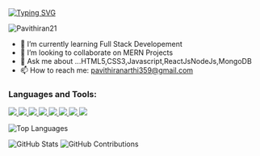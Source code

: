 <a href="https://git.io/typing-svg">
  <img src="https://readme-typing-svg.herokuapp.com?font=Fira+Code&weight=800&size=40&duration=3000&pause=1000&color=FF5733&center=true&vCenter=true&width=1200&height=125&lines=Hi+%F0%9F%91%8B%2C+I'm+Pavithiran;Full+Stack+Developer" alt="Typing SVG" />
</a>

<p align="left"> <img src="https://komarev.com/ghpvc/?username=Pavithiran21&label=Profile%20views&color=0e75b6&style=flat" alt="Pavithiran21" /> </p>



- 🌱 I’m currently learning Full Stack Developement
- 👯 I’m looking to collaborate on MERN Projects
- 💬 Ask me about ...HTML5,CSS3,Javascript,ReactJsNodeJs,MongoDB
- 📫 How to reach me: pavithiranarthi359@gmail.com

<h3 align="left">Languages and Tools:</h3>
<p align="left">  
<a href="https://react.dev/">
 <img  src="https://readme-components.vercel.app/api?component=logo&fill=black&logo=react&animation=spin&svgfill=15d8fe">  
 </a>
   <a href="https://nodejs.org/en">
 <img  src="https://readme-components.vercel.app/api?component=logo&fill=black&logo=node.js&svgfill=659b60">
</a>
<a href=https://expressjs.com/" align="center">
<img  src="https://readme-components.vercel.app/api?component=logo&fill=black&logo=express.js&svgfill=df5c43">  
</a>
<a href="https://www.mongodb.com/">
<img  src="https://readme-components.vercel.app/api?component=logo&fill=black&logo=mongodb&svgfill=cd6799">
</a>
<a href="https://html.spec.whatwg.org/">
<img  src="https://readme-components.vercel.app/api?component=logo&fill=black&logo=html5&svgfill=f06629">
</a> 
<a href="https://developer.mozilla.org/en-US/docs/Web/JavaScript">
<img  src="https://readme-components.vercel.app/api?component=logo&fill=black&logo=javascript&svgfill=f6df1c">
</a>
<a href="https://developer.mozilla.org/en-US/docs/Web/CSS">
<img  src="https://readme-components.vercel.app/api?component=logo&fill=black&logo=CSS3&svgfill=028dd1">
</a>
<a href="https://github.com/">
<img  src="https://readme-components.vercel.app/api?component=logo&fill=black&logo=github">
</a>
</p>


![Top Languages](https://github-readme-stats.vercel.app/api/top-langs/?username=Pavithiran21&layout=compact&theme=yellow)

![GitHub Stats](https://github-readme-stats.vercel.app/api?username=Pavithiran21&show_icons=true&theme=yellow)
![GitHub Contributions](https://github-readme-streak-stats.herokuapp.com/?user=Pavithiran21)


